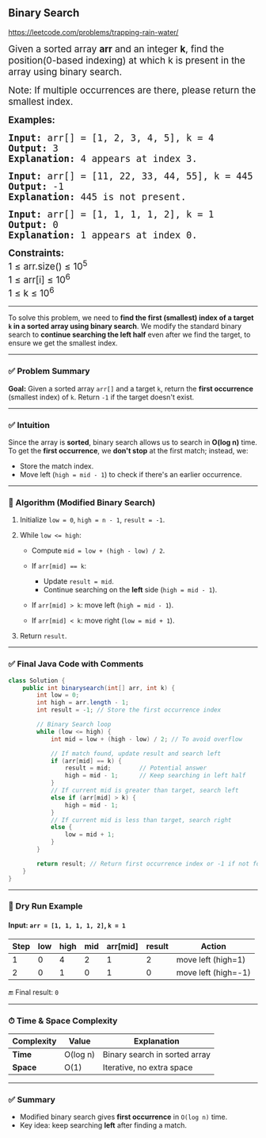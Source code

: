 ## Binary Search

https://leetcode.com/problems/trapping-rain-water/


<div class="problems_problem_content__Xm_eO"><p><span style="font-size: 14pt;">Given a sorted array <strong>arr</strong> and an integer <strong>k</strong>, find the position(0-based indexing) at which k is present in the array using binary search.</span></p>
<p><span style="font-size: 14pt;">Note: If multiple occurrences are there, please return the smallest index.</span></p>
<p><span style="font-size: 14pt;"><strong>Examples:</strong></span></p>
<pre><span style="font-size: 14pt;"><strong>Input: </strong>arr[] = [1, 2, 3, 4, 5], k = 4
<strong>Output:</strong> 3
<strong>Explanation:</strong> 4 appears at index 3.</span></pre>
<pre><span style="font-size: 14pt;"><strong>Input: </strong>arr[] = [11, 22, 33, 44, 55], k = 445
<strong>Output:</strong> -1
<strong>Explanation:</strong> 445 is not present.<br></span></pre>
<pre><span style="font-size: 14pt;"><strong>Input: </strong>arr[] = [1, 1, 1, 1, 2], k = 1
<strong>Output:</strong> 0
<strong>Explanation:</strong> 1 appears at index 0.</span></pre>
<p><span style="font-size: 14pt;"><strong>Constraints:<br></strong>1 ≤ arr.size() ≤ 10<sup>5<br></sup>1 ≤ arr[i] ≤ 10<sup>6<br></sup>1 ≤ k ≤ 10<sup>6</sup></span></p>
<div id="highlighter--hover-tools" style="display: none;">
<div id="highlighter--hover-tools--container">
<div class="highlighter--icon highlighter--icon-copy" title="Copy">&nbsp;</div>
<div class="highlighter--icon highlighter--icon-change-color" title="Change Color">&nbsp;</div>
<div class="highlighter--icon highlighter--icon-delete" title="Delete">&nbsp;</div>
</div>
</div></div>

---

To solve this problem, we need to **find the first (smallest) index of a target `k` in a sorted array using binary search**.
We modify the standard binary search to **continue searching the left half** even after we find the target, to ensure we get the smallest index.

---

### ✅ Problem Summary

**Goal:** Given a sorted array `arr[]` and a target `k`, return the **first occurrence** (smallest index) of `k`.
Return `-1` if the target doesn't exist.

---

### ✅ Intuition

Since the array is **sorted**, binary search allows us to search in **O(log n)** time.
To get the **first occurrence**, we **don't stop** at the first match; instead, we:

* Store the match index.
* Move left (`high = mid - 1`) to check if there's an earlier occurrence.

---

### 🧠 Algorithm (Modified Binary Search)

1. Initialize `low = 0`, `high = n - 1`, `result = -1`.
2. While `low <= high`:

   * Compute `mid = low + (high - low) / 2`.
   * If `arr[mid] == k`:

     * Update `result = mid`.
     * Continue searching on the **left** side (`high = mid - 1`).
   * If `arr[mid] > k`: move left (`high = mid - 1`).
   * If `arr[mid] < k`: move right (`low = mid + 1`).
3. Return `result`.

---

### ✅ Final Java Code with Comments

```java
class Solution {
    public int binarysearch(int[] arr, int k) {
        int low = 0;
        int high = arr.length - 1;
        int result = -1; // Store the first occurrence index

        // Binary Search loop
        while (low <= high) {
            int mid = low + (high - low) / 2; // To avoid overflow

            // If match found, update result and search left
            if (arr[mid] == k) {
                result = mid;        // Potential answer
                high = mid - 1;      // Keep searching in left half
            }
            // If current mid is greater than target, search left
            else if (arr[mid] > k) {
                high = mid - 1;
            }
            // If current mid is less than target, search right
            else {
                low = mid + 1;
            }
        }

        return result; // Return first occurrence index or -1 if not found
    }
}
```

---

### 🧪 Dry Run Example

#### Input: `arr = [1, 1, 1, 1, 2]`, `k = 1`

| Step | low | high | mid | arr\[mid] | result | Action              |
| ---- | --- | ---- | --- | --------- | ------ | ------------------- |
| 1    | 0   | 4    | 2   | 1         | 2      | move left (high=1)  |
| 2    | 0   | 1    | 0   | 1         | 0      | move left (high=-1) |

🔚 Final result: `0`

---

### ⏱ Time & Space Complexity

| Complexity | Value    | Explanation                   |
| ---------- | -------- | ----------------------------- |
| **Time**   | O(log n) | Binary search in sorted array |
| **Space**  | O(1)     | Iterative, no extra space     |

---

### ✅ Summary

* Modified binary search gives **first occurrence** in `O(log n)` time.
* Key idea: keep searching **left** after finding a match.


























